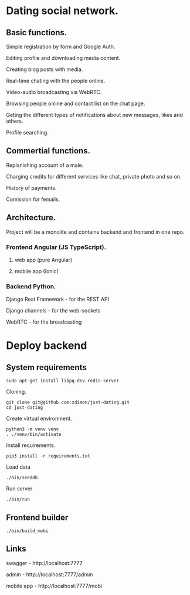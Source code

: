 # Dating social network.

## Basic functions.


Simple registration by form and Google Auth.

Editing profile and downloading media content.

Creating blog posts with media.

Real-time chating with the people online. 

Video-audio broadcasting via WebRTC. 

Browsing people online and contact list on the chat page. 

Geting the different types of notifications about new messages, likes and others.

Profile searching.

## Commertial functions.

Replanishing account of a male.

Charging credits for different services like chat, private photo and so on.

History of payments.

Comission for femails.


## Architecture.

Project will be a monolite and contains backend and frontend in one repo.

### Frontend Angular (JS TypeScript).

1. web app (pure Angular)

2. mobile app (Ionic)


### Backend Python.

Django Rest Framework - for the REST API

Django channels - for the web-sockets

WebRTC - for the broadcasting


# Deploy backend

## System requirements

    sudo apt-get install libpq-dev redis-server

Cloning.

    git clone git@github.com:zdimon/just-dating.git
    cd just-dating

Create virtual environment.

    python3 -m venv venv
    . ./venv/bin/activate

Install requirements.

    pip3 install -r requirements.txt

Load data

    ./bin/seeddb

Run server 

    ./bin/run

## Frontend builder

    ./bin/build_mobi

## Links

swagger - http://localhost:7777

admin - http://localhost:7777/admin

mobile app - http://localhost:7777/mobi
















